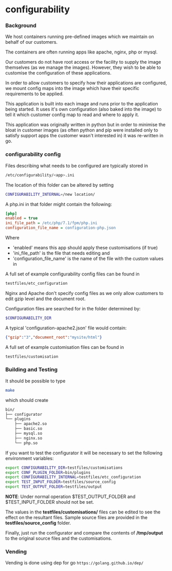 # configurability

### Background
We host containers running pre-defined images which we maintain on behalf
of our customers.

The containers are often running apps like apache, nginx, php or mysql.

Our customers do not have root access or the facility to supply the 
image themselves (as we manage the images). However, they wish to be 
able to customise the configuration of these applications.

In order to allow customers to specify how their applications are
configured, we mount config maps into the image which have their
specific requirements to be applied.

This application is built into each image and runs prior to the
application being started. It uses it's own configuration (also baked
into the image) to tell it which customer config map to read and where
to apply it.

This application was originally written in python but in order to 
minimise the bloat in customer images (as often python and pip were 
installed only to satisfy support apps the customer wasn't interested 
in) it was re-written in go.

### configurability config
Files describing what needs to be configured are typically stored in
```bash
/etc/configurability/<app>.ini
```

The location of this folder can be altered by setting
```bash
CONFIGURABILITY_INTERNAL=/new location/
```

A php.ini in that folder might contain the following:
```ini
[php]
enabled = true
ini_file_path = /etc/php/7.1/fpm/php.ini
configuration_file_name = configuration-php.json
```

Where

* 'enabled' means this app should apply these customisations (if true)
* 'ini_file_path' is the file that needs editing and
* 'configuration_file_name' is the name of the file with the custom values
in

A full set of example configurability config files can be found in
```bash
testfiles/etc_configuration
```

Nginx and Apache don't specify config files as we only allow customers to
edit gzip level and the document root.

Configuration files are searched for in the folder determined by:
```bash
$CONFIGURABILITY_DIR
```

A typical 'configuration-apache2.json' file would contain:
```json
{"gzip":"3","document_root":"mysite/html"}
```

A full set of example customisation files can be found in
```bash
testfiles/customisation
```

### Building and Testing

It should be possible to type
```bash
make
```
which should create
```bash
bin/
├── configurator
└── plugins
    ├── apache2.so
    ├── basic.so
    ├── mysql.so
    ├── nginx.so
    └── php.so

```

If you want to test the configurator it will be necessary to set the
following environment variables:

```bash
export CONFIGURABILITY_DIR=testfiles/customisations
export CONF_PLUGIN_FOLDER=bin/plugins
export CONFIGURABILITY_INTERNAL=testfiles/etc_configuration
export TEST_INPUT_FOLDER=testfiles/source_config
export TEST_OUTPUT_FOLDER=testfiles/output
```

**NOTE**: Under normal operation $TEST_OUTPUT_FOLDER and
$TEST_INPUT_FOLDER should not be set.

The values in the **testfiles/customisations/** files can be edited to 
see the effect on the resultant files. Sample source files are provided
in the **testfiles/source_config** folder.

Finally, just run the configurator and compare the contents of
**/tmp/output** to the original source files and the customisations.

### Vending
Vending is done using dep for go `https://golang.github.io/dep/`
